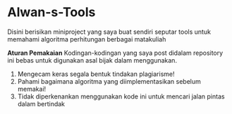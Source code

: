 # Alwan-s-Tools
Disini berisikan miniproject yang saya buat sendiri seputar tools untuk memahami algoritma perhitungan berbagai matakuliah

**Aturan Pemakaian**
Kodingan-kodingan yang saya post didalam repository ini bebas untuk digunakan asal bijak dalam menggunakan.
  1. Mengecam keras segala bentuk tindakan plagiarisme!
  2. Pahami bagaimana algoritma yang diimplementasikan sebelum memakai!
  3. Tidak diperkenankan menggunakan kode ini untuk mencari jalan pintas dalam bertindak
 
